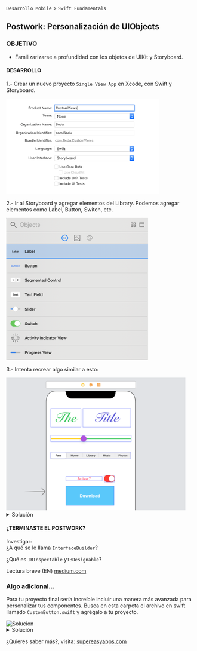 
`Desarrollo Mobile` > `Swift Fundamentals`

## Postwork: Personalización de UIObjects

### OBJETIVO

- Familizarizarse a profundidad con los objetos de UIKit y Storyboard.

#### DESARROLLO

1.- Crear un nuevo proyecto `Single View App` en Xcode, con Swift y Storyboard.

<img src="1.png" alt="Solucion" width="410" height="255">

2.- Ir al Storyboard y agregar elementos del Library. Podemos agregar elementos como Label, Button, Switch, etc.

<img src="2.png" alt="Solucion" width="380" height="380">

3.- Intenta recrear algo similar a esto:

<img src="3.png" alt="Solucion" width="480" height="355">


<details>
        <summary>Solución</summary>
        <p> Para personalizar un componente de UI en el Storyboard, debemos apoyarnos del Inspector. Las opciones dentro del Inspector cambian de acuerdo al elemento seleccionado. </p>
        <p> Por ejemplo, al seleccionar el Label, las opciones serian: </p>
        <img src="4.png" alt="Solucion" width="600" height="411">
        <p> Veamos ahora como cambian al seleccionar el <strong>Slider</strong>: </p>
        <img src="5.png" alt="Solucion" width="600" height="411">
        <p> Bien, ahora seleccionemos el Segmented Control, vemos que aqui las opciones cambian aun mas. Tenemos Segments y Segment(menú), en el primero indicamos el número de opciones a mostrar y en el segundo configuramos cada opción.</p>
        <img src="6.png" alt="Solucion" width="600" height="411">
</details>


#### ¿TERMINASTE EL POSTWORK?

Investigar:  
¿A qué se le llama `InterfaceBuilder`?

¿Qué es `IBInspectable` y`IBDesignable`?

Lectura breve (EN)
[medium.com](https://medium.com/@nimjea/ibdesignable-and-ibinspectable-in-swift-c12ea557b82b)

### Algo adicional...

Para tu proyecto final sería increíble incluir una manera más avanzada para personalizar tus componentes. Busca en esta carpeta el archivo en swift llamado `CustomButton.swift` y agrégalo a tu proyecto.

<img src="7.gif" alt="Solucion" width="590" height="330">


<details>
        <summary>Solución</summary>
        <p> Una vez agregado el archivo al proyecto, procedemos a asignarlo a un Botón. Damos click en el UIButton azul que tenemos y en el inspector agregamos la clase. </p>
        <p> Esta clase permitirá agregar esquinas redondeadas a tu botón.</p>
        <img src="8.gif" alt="Solucion" width="600" height="330">
</details>


¿Quieres saber más?, visita: [supereasyapps.com](https://blog.supereasyapps.com/how-to-create-round-buttons-using-ibdesignable-on-ios-11/)

